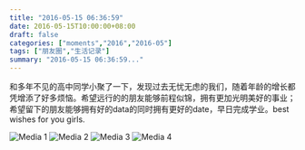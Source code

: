 ```yaml
---
title: "2016-05-15 06:36:59"
date: 2016-05-15T10:00:00+08:00
draft: false
categories: ["moments","2016","2016-05"]
tags: ["朋友圈","生活记录"]
summary: "2016-05-15 06:36:59..."
---
```


和多年不见的高中同学小聚了一下，发现过去无忧无虑的我们，随着年龄的增长都凭增添了好多烦恼。希望远行的的朋友能够前程似锦，拥有更加光明美好的事业；希望留下的朋友能够拥有好的data的同时拥有更好的date，早日完成学业。best wishes for you girls.

![Media 1](/Moments/photos/2016-05-15/201605150636590.jpg)
![Media 2](/Moments/photos/2016-05-15/201605150636591.jpg)
![Media 3](/Moments/photos/2016-05-15/201605150636592.jpg)
![Media 4](/Moments/photos/2016-05-15/201605150636593.jpg)

